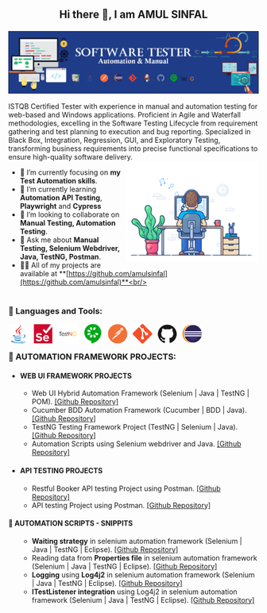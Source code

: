 <h2><p align="center">Hi there 👋, I am AMUL SINFAL</p></h2>
<!--<p align="left"> <img src="https://github.com/amulsinfal/amulsinfal/blob/main/AboutBanner.png" alt="amulsinfal" /> </p> -->
<p align="left"><img src="https://github.com/amulsinfal/amulsinfal/blob/main/AboutBanner.png" alt="amulsinfal"/></p>
ISTQB Certified Tester with experience in manual and automation testing for web-based and Windows applications. Proficient in Agile and Waterfall methodologies, excelling in the Software Testing Lifecycle from requirement gathering and test planning to execution and bug reporting. Specialized in Black Box, Integration, Regression, GUI, and Exploratory Testing, transforming business requirements into precise functional specifications to ensure high-quality software delivery.
<img align="right" alt="Coding" width="270" src="https://github.com/amulsinfal/amulsinfal/blob/main/focus-animation.gif" > <br/>

- 🔭 I’m currently focusing on **my Test Automation skills**.<br/>
- 🌱 I’m currently learning **Automation API Testing**, **Playwright** and **Cypress**<br/>
- 👯 I’m looking to collaborate on **Manual Testing, Automation Testing**.<br/>
- 💬 Ask me about **Manual Testing, Selenium Webdriver, Java, TestNG, Postman**.<br/>
- 👨‍💻 All of my projects are available at **[https://github.com/amulsinfal](https://github.com/amulsinfal)**<br/>

#
<h3 align="left">🧰 Languages and Tools:</h3>
<img align="left" alt="Java" width="40px" style="padding-right:10px;" src="https://github.com/amulsinfal/amulsinfal/blob/main/images/java-original.svg?raw=true"/>
<img align="left" alt="Selenium" width="40px" style="padding-right:10px;" src="https://github.com/amulsinfal/amulsinfal/blob/main/images/selenium-original.svg?raw=true"/>
<img align="left" alt="TestNG" width="40px" style="padding-right:10px;" src="https://github.com/amulsinfal/amulsinfal/blob/main/images/testng-icon.png?raw=true"/>
<img align="left" alt="Cucumber" width="40px" style="padding-right:10px;" src="https://github.com/amulsinfal/amulsinfal/blob/main/images/cucumber-plain.svg"/>
<img align="left" alt="Postman" width="40px" style="padding-right:10px;" src="https://github.com/amulsinfal/amulsinfal/blob/main/images/postman-original.svg"/> 
<img align="left" alt="Git" width="40px" style="padding-right:10px;" src="https://github.com/amulsinfal/amulsinfal/blob/main/images/git-original.svg" />
<img align="left" alt="GitHub" width="40px" style="padding-right:10px;" src="https://github.com/amulsinfal/amulsinfal/blob/main/images/github-original.svg" />
<img align="left" alt="Eclipse" width="40px" style="padding-right:10px;" src="https://github.com/amulsinfal/amulsinfal/blob/main/images/eclipse-original.svg" />
<br />

#
<article>
<h3>🔭 AUTOMATION FRAMEWORK PROJECTS: </h3>
  <ul>
  <li><h4>WEB UI FRAMEWORK PROJECTS</h4></li>
    <ul style="list-style-type:circle">
      <li> Web UI Hybrid Automation Framework (Selenium | Java | TestNG | POM). <a href="https://github.com/amulsinfal/Hybrid-selenium-automation-framework-automationexercise.com">[Github Repository]</a> </li>
      <li> Cucumber BDD Automation Framework (Cucumber | BDD | Java). <a href="https://github.com/amulsinfal/cucumber-bdd-framework-saucedemo.com">[Github Repository]</a> </li>
      <li> TestNG Testing Framework Project (TestNG | Selenium | Java). <a href="https://github.com/amulsinfal/TestNG-testing-framework-using-selenium-api">[Github Repository]</a> </li>
      <li> Automation Scripts using Selenium webdriver and Java. <a href="https://github.com/amulsinfal/Automated-test-cases-using-selenium-java-www.automationexercise.com">[Github Repository]</a> </li>
    </ul>
  </ul>
  <ul>
  <li><h4>API TESTING PROJECTS </h4></li>
    <ul style="list-style-type:circle">
      <li> Restful Booker API testing Project using Postman. <a href="https://github.com/amulsinfal/Restful_Booker_API_testing">[Github Repository]</a> </li>  
      <li> API testing Project using Postman. <a href="https://github.com/amulsinfal/postman_api_testing_collections">[Github Repository]</a> </li>
    </ul>	
  </ul>
</article>

<article>
<h4>🔭 AUTOMATION SCRIPTS - SNIPPITS</h4>
<ul>
  <ul style="list-style-type:circle">
        <li> <b>Waiting strategy</b> in selenium automation framework (Selenium | Java | TestNG | Eclipse). <a href="https://github.com/amulsinfal/selenium-automation-implementing-selenium-explicit-and-implicit-wait">[Github Repository]</a> </li>
        <li> Reading data from <b>Properties file</b> in selenium automation framework (Selenium | Java | TestNG | Eclipse). <a href="https://github.com/amulsinfal/selenium-automation-reading-data-from-properties-file">[Github Repository]</a> </li>
        <li> <b>Logging</b> using <b>Log4j2</b> in selenium automation framework (Selenium | Java | TestNG | Eclipse). <a href=https://github.com/amulsinfal/selenium-automation-logging-using-log4j2">[Github Repository]</a> </li>
        <li> <b>ITestListener integration</b> using Log4j2 in selenium automation framework (Selenium | Java | TestNG | Eclipse). <a href=https://github.com/amulsinfal/selenium-automation-ITestListener-integration">[Github Repository]</a> </li>
  </ul>
</ul>
</article>
